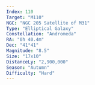 ```yaml
---
Index: 110
Target: "M110"
NGC: "NGC 205 Satellite of M31"
Type: "Elliptical Galaxy"
Constellation: "Andromeda"
RA: "0h 40.4m"
Dec: "41°41"
Magnitude: "8.5"
Size: "17x10"
DistanceLy: "2,900,000"
Season: "Autumn"
Difficulty: "Hard"
---
```

